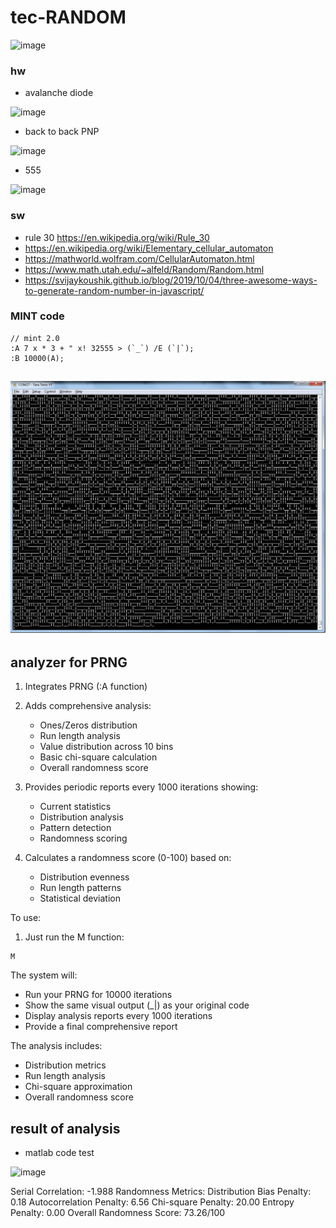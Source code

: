 # tec-RANDOM

![image](https://github.com/user-attachments/assets/6aeeeb65-7aea-4baa-918d-274110d2e5c7)


### hw
- avalanche diode

![image](https://github.com/user-attachments/assets/69a8e34a-8691-4e02-8b8d-50d4ec015fa6)

- back to back PNP

![image](https://github.com/user-attachments/assets/3a32faad-976f-4aa8-af45-2da9d48f40b1)

- 555

![image](https://github.com/user-attachments/assets/b3e00cb7-73ce-48cd-ad3b-4df04e27b0e1)



### sw
- rule 30 https://en.wikipedia.org/wiki/Rule_30
- https://en.wikipedia.org/wiki/Elementary_cellular_automaton
- https://mathworld.wolfram.com/CellularAutomaton.html
- https://www.math.utah.edu/~alfeld/Random/Random.html
- https://svijaykoushik.github.io/blog/2019/10/04/three-awesome-ways-to-generate-random-number-in-javascript/


### MINT code
```
// mint 2.0
:A 7 x * 3 + " x! 32555 > (`_`) /E (`|`);
:B 10000(A);
```
![](https://github.com/SteveJustin1963/tec-RANDOM/blob/master/Pics/out.png) 
- 


## analyzer for PRNG 

1. Integrates PRNG (:A function)
2. Adds comprehensive analysis:
   - Ones/Zeros distribution
   - Run length analysis
   - Value distribution across 10 bins
   - Basic chi-square calculation
   - Overall randomness score

3. Provides periodic reports every 1000 iterations showing:
   - Current statistics
   - Distribution analysis
   - Pattern detection
   - Randomness scoring

4. Calculates a randomness score (0-100) based on:
   - Distribution evenness
   - Run length patterns
   - Statistical deviation

To use:
1. Just run the M function:
```mint
M
```

The system will:
- Run your PRNG for 10000 iterations
- Show the same visual output (_|) as your original code
- Display analysis reports every 1000 iterations
- Provide a final comprehensive report

The analysis includes:
- Distribution metrics
- Run length analysis
- Chi-square approximation
- Overall randomness score


## result of analysis
- matlab code test

![image](https://github.com/user-attachments/assets/15522533-46a8-4c5f-8fbb-900a1a035393)

  Serial Correlation: -1.988
Randomness Metrics:
    Distribution Bias Penalty: 0.18
    Autocorrelation Penalty: 6.56
    Chi-square Penalty: 20.00
    Entropy Penalty: 0.00
Overall Randomness Score: 73.26/100


 
